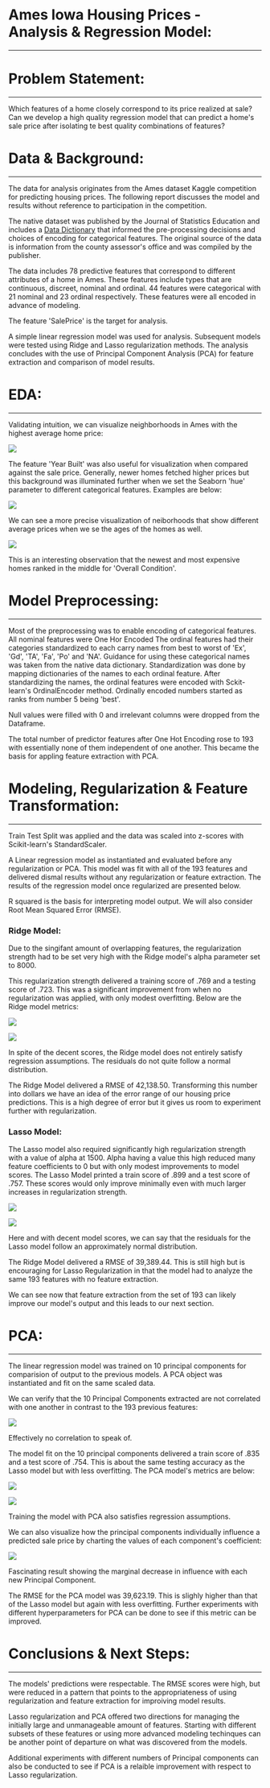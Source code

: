 # Ames Iowa Housing Prices - Analysis & Regression Model:
---
# Problem Statement:
---
Which features of a home closely correspond to its price realized at sale? Can we develop a high quality regression model that can predict a home's sale price after isolating te best quality combinations of features?

# Data & Background:
---
The data for analysis originates from the Ames dataset Kaggle competition for predicting housing prices. The following report discusses the model and results without reference to participation in the competition.

The native dataset was published by the Journal of Statistics Education and includes a [Data Dictionary](http://jse.amstat.org/v19n3/decock/DataDocumentation.txt) that informed the pre-processing decisions and choices of encoding for categorical features. The original source of the data is information from the county assessor's office and was compiled by the publisher.

The data includes 78 predictive features that correspond to different attributes of a home in Ames. These features include types that are continuous, discreet, nominal and ordinal. 44 features were categorical with 21 nominal and 23 ordinal respectively. These features were all encoded in advance of modeling.

The feature 'SalePrice' is the target for analysis.

A simple linear regression model was used for analysis. Subsequent models were tested using Ridge and Lasso regularization methods. The analysis concludes with the use of Principal Component Analysis (PCA) for feature extraction and comparison of model results. 

# EDA:
---
Validating intuition, we can visualize neighborhoods in Ames with the highest average home price:

![](https://github.com/1aaronh/ames_housing_prices/blob/master/images/top10_neighborhood.png)

The feature 'Year Built' was also useful for visualization when compared against the sale price. Generally, newer homes fetched higher prices but this background was illuminated further when we set the Seaborn 'hue' parameter to different categorical features. Examples are below:

![](https://github.com/1aaronh/ames_housing_prices/blob/master/images/yearbuilt_neighborhood.png)

We can see a more precise visualization of neiborhoods that show different average prices when we se the ages of the homes as well.

![](https://github.com/1aaronh/ames_housing_prices/blob/master/images/yearbuilt_overall.png)

This is an interesting observation that the newest and most expensive homes ranked in the middle for 'Overall Condition'.

# Model Preprocessing:
---
Most of the preprocessing was to enable encoding of categorical features. All nominal features were One Hor Encoded The ordinal features had their categories standardized to each carry names from best to worst of 'Ex', 'Gd', 'TA', 'Fa', 'Po' and 'NA'. Guidance for using these categorical names was taken from the native data dictionary. Standardization was done by mapping dictionaries of the names to each ordinal feature. After standardizing the names, the ordinal features were encoded with Sckit-learn's OrdinalEncoder method. Ordinally encoded numbers started as ranks from number 5 being 'best'.

Null values were filled with 0 and irrelevant columns were dropped from the Dataframe.

The total number of predictor features after One Hot Encoding rose to 193 with essentially none of them independent of one another. This became the basis for appling feature extraction with PCA.

# Modeling, Regularization & Feature Transformation:
---
Train Test Split was applied and the data was scaled into z-scores with Scikit-learn's StandardScaler.

A Linear regression model as instantiated and evaluated before any regularization or PCA. This model was fit with all of the 193 features and delivered dismal results without any regularization or feature extraction. The results of the regression model once regularized are presented below.

R squared is the basis for interpreting model output. We will also consider Root Mean Squared Error (RMSE).

### Ridge Model:
Due to the singifant amount of overlapping features, the regularization strength had to be set very high with the Ridge model's alpha parameter set to 8000.

This regularization strength delivered a training score of .769 and a testing score of .723. This was a significant improvement from when no regularization was applied, with only modest overfitting. Below are the Ridge model metrics:

![](https://github.com/1aaronh/ames_housing_prices/blob/master/images/ridge_scatter.png)

![](https://github.com/1aaronh/ames_housing_prices/blob/master/images/ridge_hist.png)

In spite of the decent scores, the Ridge model does not entirely satisfy regression assumptions. The residuals do not quite follow a normal distribution.

The Ridge Model delivered a RMSE of 42,138.50. Transforming this number into dollars we have an idea of the error range of our housing price predictions. This is a high degree of error but it gives us room to experiment further with regularization.

### Lasso Model:
The Lasso model also required significantly high regularization strength with a value of alpha at 1500. Alpha having a value this high reduced many feature coefficients to 0 but with only modest improvements to model scores. The Lasso Model printed a train score of .899 and a test score of .757. These scores would only improve minimally even with much larger increases in regularization strength.

![](https://github.com/1aaronh/ames_housing_prices/blob/master/images/lasso_scatter.png)

![](https://github.com/1aaronh/ames_housing_prices/blob/master/images/lasso_hist.png)

Here and with decent model scores, we can say that the residuals for the Lasso model follow an approximately normal distribution.

The Ridge Model delivered a RMSE of 39,389.44. This is still high but is encouraging for Lasso Regularization in that the model had to analyze the same 193 features with no feature extraction.

We can see now that feature extraction from the set of 193 can likely improve our model's output and this leads to our next section.

# PCA:
---
The linear regression model was trained on 10 principal components for comparision of output to the previous models. A PCA object was instantiated and fit on the same scaled data.

We can verify that the 10 Principal Components extracted are not correlated with one another in contrast to the 193 previous features:

![](https://github.com/1aaronh/ames_housing_prices/blob/master/images/pca_correlation.png)

Effectively no correlation to speak of.

The model fit on the 10 principal components delivered a train score of .835 and a test score of .754. This is about the same testing accuracy as the Lasso model but with less overfitting. The PCA model's metrics are below:

![](https://github.com/1aaronh/ames_housing_prices/blob/master/images/pca_scatter.png)

![](https://github.com/1aaronh/ames_housing_prices/blob/master/images/pca_hist.png)

Training the model with PCA also satisfies regression assumptions.

We can also visualize how the principal components individually influence a predicted sale price by charting the values of each component's coefficient:

![](https://github.com/1aaronh/ames_housing_prices/blob/master/images/pca_coefficients.png)

Fascinating result showing the marginal decrease in influence with each new Principal Component.

The RMSE for the PCA model was 39,623.19. This is slighly higher than that of the Lasso model but again with less overfitting. Further experiments with different hyperparameters for PCA can be done to see if this metric can be improved.

# Conclusions & Next Steps:
---
The models' predictions were respectable. The RMSE scores were high, but were reduced in a pattern that points to the appropriateness of using regularization and feature extraction for improiving model results.

Lasso regularization and PCA offered two directions for managing the initially large and unmanageable amount of features. Starting with different subsets of these features or using more advanced modeling techinques can be another point of departure on what was discovered from the models.

Additional experiments with different numbers of Principal components can also be conducted to see if PCA is a relaible improvement with respect to Lasso regularization.
